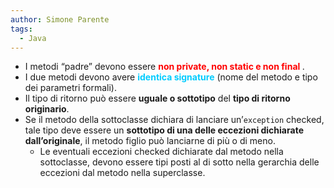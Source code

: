 ```yaml
---
author: Simone Parente
tags:
  - Java
---
```


- I metodi “padre” devono essere <span style="color:#ff0000"><b>non private, non static e non final </b></span>.
- I due metodi devono avere <span style="color:#00ccff"> <b>identica signature</b></span> (nome del metodo e tipo dei parametri formali).
- Il tipo di ritorno può essere **uguale o sottotipo** del **tipo di ritorno originario**.
- Se il metodo della sottoclasse dichiara di lanciare un’`exception` checked, tale tipo deve essere un **sottotipo di una delle eccezioni dichiarate** **dall’originale**, il metodo figlio può lanciarne di più o di meno.
    - Le eventuali eccezioni checked dichiarate dal metodo nella sottoclasse, devono essere tipi posti al di sotto nella gerarchia delle eccezioni dal metodo nella superclasse.